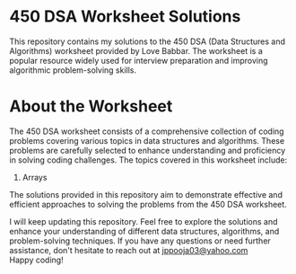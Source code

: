 # 450 DSA Worksheet Solutions

This repository contains my solutions to the 450 DSA (Data Structures and Algorithms) worksheet provided by Love Babbar. The worksheet is a popular resource widely used for interview preparation and improving algorithmic problem-solving skills.

# About the Worksheet
The 450 DSA worksheet consists of a comprehensive collection of coding problems covering various topics in data structures and algorithms. These problems are carefully selected to enhance understanding and proficiency in solving coding challenges. The topics covered in this worksheet include:

1. Arrays

The solutions provided in this repository aim to demonstrate effective and efficient approaches to solving the problems from the 450 DSA worksheet.

I will keep updating this repository. Feel free to explore the solutions and enhance your understanding of different data structures, algorithms, and problem-solving techniques. If you have any questions or need further assistance, don't hesitate to reach out at jppooja03@yahoo.com  
Happy coding!

